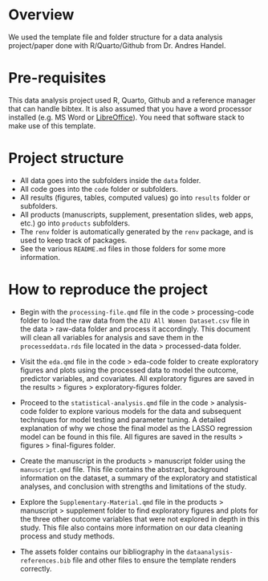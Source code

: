 # Overview

We used the template file and folder structure for a data analysis project/paper done with R/Quarto/Github from Dr. Andres Handel. 

# Pre-requisites

This data analysis project used R, Quarto, Github and a reference manager that can handle bibtex. It is also assumed that you have a word processor installed (e.g. MS Word or [LibreOffice](https://www.libreoffice.org/)). You need that software stack to make use of this template.

# Project structure

* All data goes into the subfolders inside the `data` folder.
* All code goes into the `code` folder or subfolders.
* All results (figures, tables, computed values) go into `results` folder or subfolders.
* All products (manuscripts, supplement, presentation slides, web apps, etc.) go into `products` subfolders.
* The `renv` folder is automatically generated by the `renv` package, and is used to keep track of packages.
* See the various `README.md` files in those folders for some more information.


# How to reproduce the project
* Begin with the `processing-file.qmd` file in the code > processing-code folder to load the raw data from the `AIU All Women Dataset.csv` file in the data > raw-data folder and process it accordingly. This document will clean all variables for analysis and save them in the `processeddata.rds` file located in the data > processed-data folder. 

* Visit the `eda.qmd` file in the code > eda-code folder to create exploratory figures and plots using the processed data to model the outcome, predictor variables, and covariates. All exploratory figures are saved in the results > figures > exploratory-figures folder. 

* Proceed to the `statistical-analysis.qmd` file in the code > analysis-code folder to explore various models for the data and subsequent techniques for model testing and parameter tuning. A detailed explanation of why we chose the final model as the LASSO regression model can be found in this file. All figures are saved in the results > figures > final-figures folder. 

* Create the manuscript in the products > manuscript folder using the `manuscript.qmd` file. This file contains the abstract, background information on the dataset, a summary of the exploratory and statistical analyses, and conclusion with strengths and limitations of the study. 

* Explore the `Supplementary-Material.qmd` file in the products > manuscript > supplement folder to find exploratory figures and plots for the three other outcome variables that were not explored in depth in this study. This file also contains more information on our data cleaning process and study methods. 

* The assets folder contains our bibliography in the `dataanalysis-references.bib` file and other files to ensure the template renders correctly. 



